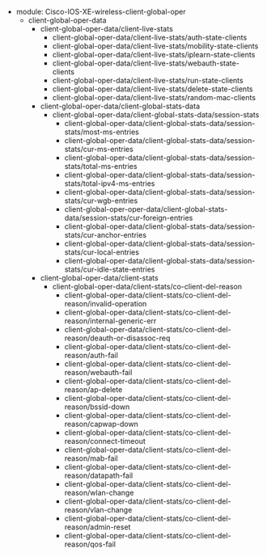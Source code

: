 - module: Cisco-IOS-XE-wireless-client-global-oper
  - client-global-oper-data
    - client-global-oper-data/client-live-stats
      - client-global-oper-data/client-live-stats/auth-state-clients
      - client-global-oper-data/client-live-stats/mobility-state-clients
      - client-global-oper-data/client-live-stats/iplearn-state-clients
      - client-global-oper-data/client-live-stats/webauth-state-clients
      - client-global-oper-data/client-live-stats/run-state-clients
      - client-global-oper-data/client-live-stats/delete-state-clients
      - client-global-oper-data/client-live-stats/random-mac-clients
    - client-global-oper-data/client-global-stats-data
      - client-global-oper-data/client-global-stats-data/session-stats
        - client-global-oper-data/client-global-stats-data/session-stats/most-ms-entries
        - client-global-oper-data/client-global-stats-data/session-stats/cur-ms-entries
        - client-global-oper-data/client-global-stats-data/session-stats/total-ms-entries
        - client-global-oper-data/client-global-stats-data/session-stats/total-ipv4-ms-entries
        - client-global-oper-data/client-global-stats-data/session-stats/cur-wgb-entries
        - client-global-oper-oper-data/client-global-stats-data/session-stats/cur-foreign-entries
        - client-global-oper-data/client-global-stats-data/session-stats/cur-anchor-entries
        - client-global-oper-data/client-global-stats-data/session-stats/cur-local-entries
        - client-global-oper-data/client-global-stats-data/session-stats/cur-idle-state-entries
    - client-global-oper-data/client-stats
      - client-global-oper-data/client-stats/co-client-del-reason
        - client-global-oper-data/client-stats/co-client-del-reason/invalid-operation
        - client-global-oper-data/client-stats/co-client-del-reason/internal-generic-err
        - client-global-oper-data/client-stats/co-client-del-reason/deauth-or-disassoc-req
        - client-global-oper-data/client-stats/co-client-del-reason/auth-fail
        - client-global-oper-data/client-stats/co-client-del-reason/webauth-fail
        - client-global-oper-data/client-stats/co-client-del-reason/ap-delete
        - client-global-oper-data/client-stats/co-client-del-reason/bssid-down
        - client-global-oper-data/client-stats/co-client-del-reason/capwap-down
        - client-global-oper-data/client-stats/co-client-del-reason/connect-timeout
        - client-global-oper-data/client-stats/co-client-del-reason/mab-fail
        - client-global-oper-data/client-stats/co-client-del-reason/datapath-fail
        - client-global-oper-data/client-stats/co-client-del-reason/wlan-change
        - client-global-oper-data/client-stats/co-client-del-reason/vlan-change
        - client-global-oper-data/client-stats/co-client-del-reason/admin-reset
        - client-global-oper-data/client-stats/co-client-del-reason/qos-fail
